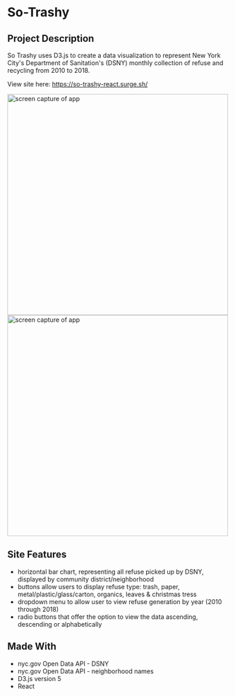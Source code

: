 # So-Trashy

## Project Description
So Trashy uses D3.js to create a data visualization to represent New York City's Department of Sanitation's (DSNY) monthly collection of refuse and recycling from 2010 to 2018.

View site here: https://so-trashy-react.surge.sh/

<img src="https://i.imgur.com/Zf8LOkR.png" width="500" alt="screen capture of app">
<img src="https://i.imgur.com/Ak3bbne" width="500" alt="screen capture of app">

## Site Features
-  horizontal bar chart, representing all refuse picked up by DSNY, displayed by community district/neighborhood
-  buttons allow users to display refuse type: trash, paper, metal/plastic/glass/carton, organics, leaves & christmas tress
-  dropdown menu to allow user to view refuse generation by year (2010 through 2018)
-  radio buttons that offer the option to view the data ascending, descending or alphabetically

## Made With
- nyc.gov Open Data API - DSNY
- nyc.gov Open Data API - neighborhood names
- D3.js version 5
- React
